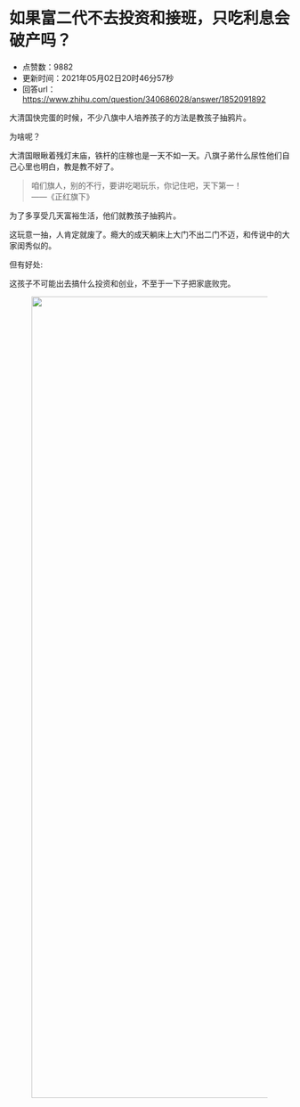 # 如果富二代不去投资和接班，只吃利息会破产吗？
- 点赞数：9882
- 更新时间：2021年05月02日20时46分57秒
- 回答url：https://www.zhihu.com/question/340686028/answer/1852091892
<body>
 <p data-pid="Kmetr6fi">大清国快完蛋的时候，不少八旗中人培养孩子的方法是教孩子抽鸦片。</p>
 <p data-pid="vfGG9FPI">为啥呢？</p>
 <p data-pid="HShKCaxL">大清国眼瞅着残灯末庙，铁杆的庄稼也是一天不如一天。八旗子弟什么尿性他们自己心里也明白，教是教不好了。</p>
 <blockquote data-pid="ubFb30gj">
  咱们旗人，别的不行，要讲吃喝玩乐，你记住吧，天下第一！
  <br>
  ——《正红旗下》
 </blockquote>
 <p data-pid="GOTGlF3Y">为了多享受几天富裕生活，他们就教孩子抽鸦片。</p>
 <p data-pid="P3R-Eqtg">这玩意一抽，人肯定就废了。瘾大的成天躺床上大门不出二门不迈，和传说中的大家闺秀似的。</p>
 <p data-pid="d1HBEx0y">但有好处:</p>
 <p data-pid="54y1VXFg">这孩子不可能出去搞什么投资和创业，不至于一下子把家底败完。</p>
 <figure data-size="normal">
  <img src="https://pica.zhimg.com/50/v2-8ecb028d2faa96a6273b9d23144e820f_720w.jpg?source=1940ef5c" data-rawwidth="1440" data-rawheight="720" data-size="normal" data-original-token="v2-f02b9f5e19e1be982a21333ba3fa46db" data-default-watermark-src="https://pica.zhimg.com/50/v2-d97b18acb3093f08fe9c3545c5a286d3_720w.jpg?source=1940ef5c" class="origin_image zh-lightbox-thumb" width="1440" data-original="https://picx.zhimg.com/v2-8ecb028d2faa96a6273b9d23144e820f_r.jpg?source=1940ef5c">
 </figure>
</body>